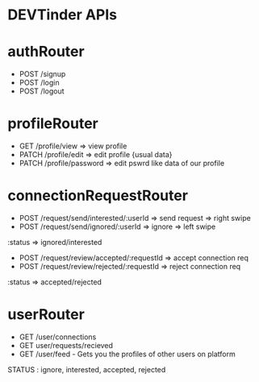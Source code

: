 # DEVTinder APIs

# authRouter
- POST /signup
- POST /login
- POST /logout

# profileRouter
- GET /profile/view => view profile
- PATCH /profile/edit => edit profile {usual data}
- PATCH /profile/password => edit pswrd like data of our profile

# connectionRequestRouter
- POST  /request/send/interested/:userId => send request => right swipe
- POST /request/send/ignored/:userId => ignore => left swipe

:status => ignored/interested

- POST /request/review/accepted/:requestId => accept connection req
- POST /request/review/rejected/:requestId => reject connection req

:status => accepted/rejected

# userRouter
- GET /user/connections
- GET user/requests/recieved
- GET /user/feed - Gets you the profiles of other users on platform

STATUS : ignore, interested, accepted, rejected 